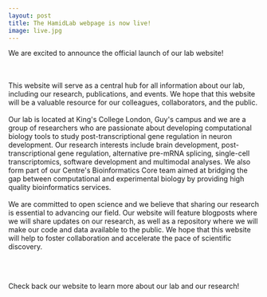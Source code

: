 ```yaml
---
layout: post
title: The HamidLab webpage is now live!
image: live.jpg
---
```








We are excited to announce the official launch of our lab website! 

<br><br>
This website will serve as a central hub for all information about our lab, including our research, publications, and events. We hope that this website will be a valuable resource for our colleagues, collaborators, and the public.
<br><br>
Our lab is located at King's College London, Guy's campus and we are a group of researchers who are passionate about developing computational biology tools to study post-transcriptional gene regulation in neuron development. Our research interests include brain development, post-transcriptional gene regulation, alternative pre-mRNA splicing, single-cell transcriptomics, software development and multimodal analyses. We also form part of our Centre's Bioinformatics Core team aimed at bridging the gap between computational and experimental biology by providing high quality bioinformatics services. 
<br><br>
We are committed to open science and we believe that sharing our research is essential to advancing our field. Our website will feature blogposts where we will share updates on our research, as well as a repository where we will make our code and data available to the public. We hope that this website will help to foster collaboration and accelerate the pace of scientific discovery.

<br><br>

Check back our website to learn more about our lab and our research! 

